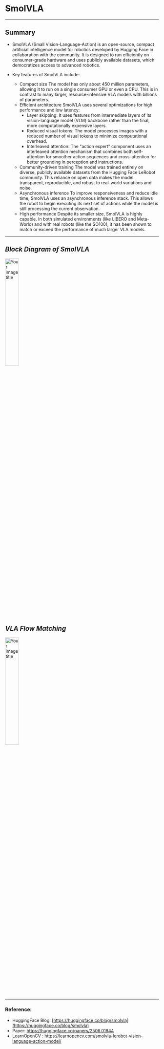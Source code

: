 # SmolVLA
---
## Summary
- SmolVLA (Small Vision-Language-Action) is an open-source, compact artificial intelligence model for robotics developed by Hugging Face in collaboration with the community. It is designed to run efficiently on consumer-grade hardware and uses publicly available datasets, which democratizes access to advanced robotics. 

- Key features of SmolVLA include:
    - Compact size The model has only about 450 million parameters, allowing it to run on a single consumer GPU or even a CPU. This is in contrast to many larger, resource-intensive VLA models with billions of parameters.
    - Efficient architecture SmolVLA uses several optimizations for high performance and low latency:
        - Layer skipping: It uses features from intermediate layers of its vision-language model (VLM) backbone rather than the final, more computationally expensive layers.
        - Reduced visual tokens: The model processes images with a reduced number of visual tokens to minimize computational overhead.
        - Interleaved attention: The "action expert" component uses an interleaved attention mechanism that combines both self-attention for smoother action sequences and cross-attention for better grounding in perception and instructions.
    - Community-driven training The model was trained entirely on diverse, publicly available datasets from the Hugging Face LeRobot community. This reliance on open data makes the model transparent, reproducible, and robust to real-world variations and noise.
    - Asynchronous inference To improve responsiveness and reduce idle time, SmolVLA uses an asynchronous inference stack. This allows the robot to begin executing its next set of actions while the model is still processing the current observation.
    - High performance Despite its smaller size, SmolVLA is highly capable. In both simulated environments (like LIBERO and Meta-World) and with real robots (like the SO100), it has been shown to match or exceed the performance of much larger VLA models. 

----
## ***Block Diagram of SmolVLA***
<img src="https://cdn-uploads.huggingface.co/production/uploads/640e21ef3c82bd463ee5a76d/aooU0a3DMtYmy_1IWMaIM.png" alt="Your image title" width=30% height=30%/>
    
    


## ***VLA Flow Matching***
<img src="https://learnopencv.com/wp-content/uploads/2025/06/smolvla-architecture-vlm-flowmatching-lerobot.png" alt="Your image title" width=30% height=30%/>

---

### Reference: 

- HuggingFace Blog: [https://huggingface.co/blog/smolvla](https://huggingface.co/blog/smolvla)
- Paper: https://huggingface.co/papers/2506.01844
- LearnOpenCV : https://learnopencv.com/smolvla-lerobot-vision-language-action-model/